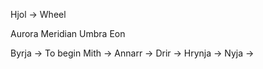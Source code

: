 Hjol -> Wheel

Aurora
Meridian
Umbra
Eon

Byrja -> To begin
Mith -> 
Annarr ->
Drir ->
Hrynja ->
Nyja ->


